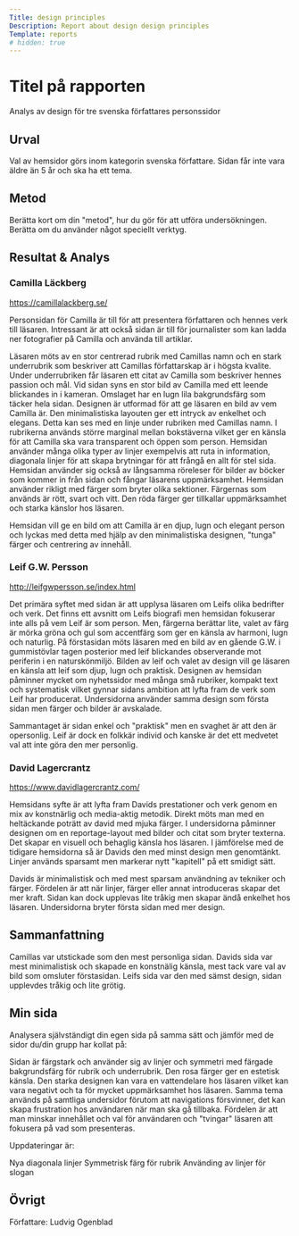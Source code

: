 ```yaml
---
Title: design principles
Description: Report about design design principles
Template: reports
# hidden: true
---
```


Titel på rapporten
=======================

Analys av design för tre svenska författares personssidor

Urval
-----------------------

Val av hemsidor görs inom kategorin svenska författare. Sidan får inte vara äldre än 5 år och ska ha ett tema.

Metod
-----------------------

Berätta kort om din "metod", hur du gör för att utföra undersökningen. Berätta om du använder något speciellt verktyg.

Resultat & Analys
-----------------------

### Camilla Läckberg

https://camillalackberg.se/

Personsidan för Camilla är till för att presentera författaren och hennes verk till läsaren. Intressant är att också sidan är till för journalister som kan ladda ner fotografier på Camilla och använda till artiklar.

Läsaren möts av en stor centrerad rubrik med Camillas namn och en stark underrubrik som beskriver att Camillas författarskap är i högsta kvalite. Under underrubriken får läsaren ett citat av Camilla som beskriver hennes passion och mål. Vid sidan syns en stor bild av Camilla med ett leende blickandes in i kameran. Omslaget har en lugn lila bakgrundsfärg som täcker hela sidan. Designen är utformad för att ge läsaren en bild av vem Camilla är. Den minimalistiska layouten ger ett intryck av enkelhet och elegans. Detta kan ses med en linje under rubriken med Camillas namn. I rubrikerna används större marginal mellan bokstäverna vilket ger en känsla för att Camilla ska vara transparent och öppen som person. Hemsidan använder många olika typer av linjer exempelvis att ruta in information, diagonala linjer för att skapa brytningar för att frångå en allt för stel sida. Hemsidan använder sig också av långsamma röreleser för bilder av böcker som kommer in från sidan och fångar läsarens uppmärksamhet. Hemsidan använder rikligt med färger som bryter olika sektioner. Färgernas som används är rött, svart och vitt. Den röda färger ger tillkallar uppmärksamhet och starka känslor hos läsaren.

Hemsidan vill ge en bild om att Camilla är en djup, lugn och elegant person och lyckas med detta med hjälp av den minimalistiska designen, "tunga" färger och centrering av innehåll.

### Leif G.W. Persson

http://leifgwpersson.se/index.html

Det primära syftet med sidan är att upplysa läsaren om Leifs olika bedrifter och verk. Det finns ett avsnitt om Leifs biografi men hemsidan fokuserar inte alls på vem Leif är som person. Men, färgerna berättar lite, valet av färg är mörka gröna och gul som accentfärg som ger en känsla av harmoni, lugn och naturlig. På förstasidan möts läsaren med en bild av en gående G.W. i gummistövlar tagen posterior med leif blickandes observerande mot periferin i en naturskönmiljö. Bilden av leif och valet av design vill ge läsaren en känsla att leif som djup, lugn och praktisk. Designen av hemsidan påminner mycket om nyhetssidor med många små rubriker, kompakt text och systematisk vilket gynnar sidans ambition att lyfta fram de verk som Leif har producerat. Undersidorna använder samma design som första sidan men färger och bilder är avskalade. 

Sammantaget är sidan enkel och "praktisk" men en svaghet är att den är opersonlig. Leif är dock en folkkär individ och kanske är det ett medvetet val att inte göra den mer personlig.


### David Lagercrantz

https://www.davidlagercrantz.com/

Hemsidans syfte är att lyfta fram Davids prestationer och verk genom en mix av konstnärlig och media-aktig metodik. Direkt möts man med en heltäckande poträtt av david med mjuka färger. I undersidorna påminner designen om en reportage-layout med bilder och citat som bryter texterna. Det skapar en visuell och behaglig känsla hos läsaren. I jämförelse med de tidigare hemsidorna så är Davids den med minst design men genomtänkt. Linjer används sparsamt men markerar nytt "kapitell" på ett smidigt sätt. 

Davids är minimalistisk och med mest sparsam användning av tekniker och färger. Fördelen är att när linjer, färger eller annat introduceras skapar det mer kraft. Sidan kan dock upplevas lite tråkig men skapar ändå enkelhet hos läsaren. Undersidorna bryter första sidan med mer design. 

Sammanfattning
-----------------------

Camillas var utstickade som den mest personliga sidan. Davids sida var mest minimalistisk och skapade en konstnälig känsla, mest tack vare val av bild som omsluter förstasidan. Leifs sida var den med sämst design, sidan upplevdes tråkig och lite grötig. 


Min sida
-----------------------
Analysera självständigt din egen sida på samma sätt och jämför med de sidor du/din grupp har kollat på:

Sidan är färgstark och använder sig av linjer och symmetri med färgade bakgrundsfärg för rubrik och underrubrik. Den rosa färger ger en estetisk känsla. Den starka designen kan vara en vattendelare hos läsaren vilket kan vara negativt och ta för mycket uppmärksamhet hos läsaren. Samma tema används på samtliga undersidor förutom att navigations försvinner, det kan skapa frustration hos användaren när man ska gå tillbaka. Fördelen är att man minskar innehållet och val för användaren och "tvingar" läsaren att fokusera på vad som presenteras. 

Uppdateringar är:

Nya diagonala linjer
Symmetrisk färg för rubrik
Använding av linjer för slogan


Övrigt
-----------------------

Författare: Ludvig Ogenblad